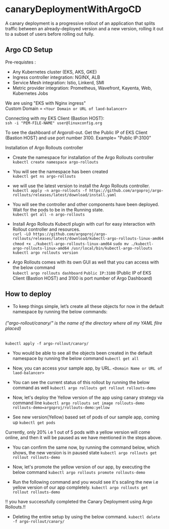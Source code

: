 # canaryDeploymentWithArgoCD
A canary deployment is a progressive rollout of an application that splits traffic between an already-deployed version and a new version, rolling it out to a subset of users before rolling out fully. </br>

## Argo CD Setup
Pre-requistes : </br>
- Any Kubernetes cluster (EKS, AKS, GKE)  
- Ingress controller integration: NGINX, ALB 
- Service Mesh integration: Istio, Linkerd, SMI
- Metric provider integration: Prometheus, Wavefront, Kayenta, Web, Kubernetes Jobs

We are using "EKS with Nginx ingress"</br>
Custom Domain = ```<Your Domain or URL of laod-balancer>```


Connecting with my EKS Client (Bastion HOST): </br>
 ```ssh -i "PEM-FILE-NAME" user@linuxconfig.org```


To see the dashboard of Argoroll-out. Get the Public IP of EKS Client (Bastion HOST) and use port number 3100. Example= "Public IP:3100" </br>

Installation of Argo Rollouts controller </br>

- Create the namespace for installation of the Argo Rollouts controller </br>
```kubectl create namespace argo-rollouts```

- You will see the namespace has been created </br>
```kubectl get ns argo-rollouts```

- we will use the latest version to install the Argo Rollouts controller. </br>
```kubectl apply -n argo-rollouts -f https://github.com/argoproj/argo-rollouts/releases/latest/download/install.yaml```

- You will see the controller and other components have been deployed. Wait for the pods to be in the Running state. </br>
```kubectl get all -n argo-rollouts```

- Install Argo Rollouts Kubectl plugin with curl for easy interaction with Rollout controller and resources. </br>
```curl -LO https://github.com/argoproj/argo-rollouts/releases/latest/download/kubectl-argo-rollouts-linux-amd64```
```chmod +x ./kubectl-argo-rollouts-linux-amd64```
```sudo mv ./kubectl-argo-rollouts-linux-amd64 /usr/local/bin/kubectl-argo-rollouts```
```kubectl argo rollouts version```

- Argo Rollouts comes with its own GUI as well that you can access with the below command </br>
```kubectl argo rollouts dashboard```
  ```Public IP:3100``` (Public IP of EKS Client (Bastion HOST) and 3100 is port number of Argo Dashboard) </br>

## How to deploy 

- To keep things simple, let’s create all these objects for now in the default namespace by running the below commands:
######  ("argo-rollout/canary/" is the name of the directory  where all my YAML filre placed)
   ```kubectl apply -f argo-rollout/canary/```

- You would be able to see all the objects been created in the default namespace by running the below command
```kubectl get all```

- Now, you can access your sample app, by URL.
```<Domain Name or URL of laod-balancer>```

- You can see the current status of this rollout by running the below command as well
```kubectl argo rollouts get rollout rollouts-demo```

- Now, let's deploy the Yellow version of the app using canary strategy via command line
```kubectl argo rollouts set image rollouts-demo rollouts-demo=argoproj/rollouts-demo:yellow```

- See new version(Yellow) based set of pods of our sample app, coming up 
```kubectl get pods```

Currently, only 20% i.e 1 out of 5 pods with a yellow version will come online, and then it will be paused as we have mentioned in the steps above. 


- You can confirm the same now, by running the command below, which shows, the new version is in paused state
```kubectl argo rollouts get rollout rollouts-demo```

- Now, let's promote the yellow version of our app, by executing the below command
```kubectl argo rollouts promote rollouts-demo```

- Run the following command and you would see it's scaling the new i.e yellow version of our app completely.
```kubectl argo rollouts get rollout rollouts-demo```

!! you have successfully completed the Canary Deployment using Argo Rollouts.!!

- Deleting the entire setup by using the below command. 
```kubectl delete -f argo-rollout/canary/```
